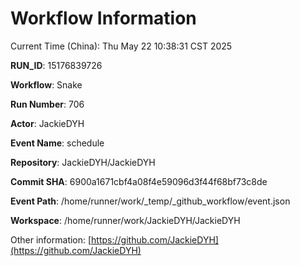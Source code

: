 # Workflow Information

Current Time (China): Thu May 22 10:38:31 CST 2025  

**RUN_ID**: 15176839726  

**Workflow**: Snake  

**Run Number**: 706  

**Actor**: JackieDYH  

**Event Name**: schedule  

**Repository**: JackieDYH/JackieDYH  

**Commit SHA**: 6900a1671cbf4a08f4e59096d3f44f68bf73c8de  

**Event Path**: /home/runner/work/_temp/_github_workflow/event.json  

**Workspace**: /home/runner/work/JackieDYH/JackieDYH  

Other information: [https://github.com/JackieDYH](https://github.com/JackieDYH)
